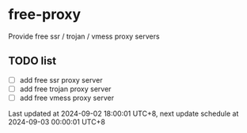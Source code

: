 
# free-proxy
Provide free ssr / trojan / vmess proxy servers


## TODO list
- [ ] add free ssr proxy server
- [ ] add free trojan proxy server
- [ ] add free vmess proxy server

Last updated at 2024-09-02 18:00:01 UTC+8, next update schedule at 2024-09-03 00:00:01 UTC+8

